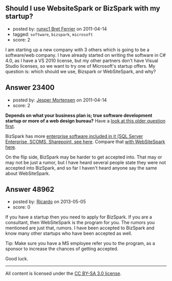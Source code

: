 ## Should I use WebsiteSpark or BizSpark with my startup?

- posted by: [runxc1 Bret Ferrier](https://stackexchange.com/users/-1/9615-runxc1-bret-ferrier) on 2011-04-14
- tagged: `software`, `bizspark`, `microsoft`
- score: 2

I am starting up a new company with 3 others which is going to be a software/web company.  I have already started on writing the software in C# 4.0, as I have a VS 2010 license, but my other partners don't have Visual Studio licenses, so we want to try one of Microsoft's startup offers. My question is: which should we use, Bizspark or WebSiteSpark, and why?


## Answer 23400

- posted by: [Jesper Mortensen](https://stackexchange.com/users/-1/1261-jesper-mortensen) on 2011-04-14
- score: 2

<p><strong>Depends on what your business plan is; true software development startup or more of a web design bureau?</strong> Have a <a href="http://answers.onstartups.com/questions/14538/are-there-any-downsides-or-disadvantages-to-joining-bizspark/14548#14548">look at this older question first</a>.</p>

<p>BizSpark has more <a href="http://www.microsoft.com/bizspark/About/SoftwareAndTools.aspx" rel="nofollow">enterprise software included in it (SQL Server Enterprise, SCOMS, Sharepoint, see here</a>. Compare that <a href="http://www.microsoft.com/web/websitespark/support.aspx?tab=ProgramDetails" rel="nofollow">with WebSiteSpark here</a>.</p>

<p>On the flip side, BizSpark may be harder to get accepted into. That may or may not be just a rumor, but I have heard several people state they were not accepted into BizSpark, and so far I haven't heard anyone say the same about WebSiteSpark.</p>



## Answer 48962

- posted by: [Ricardo](https://stackexchange.com/users/-1/42-ricardo) on 2013-05-05
- score: 0

If you have a startup then you need to apply for BizSpark. If you are a consultant, then WebSiteSpark is the program for you. The rumors you mentioned are just that, rumors. I have been accepted to BizSpark and know many other startups who have been accepted as well. 

Tip: Make sure you have a MS employee refer you to the program, as a sponsor to increase the chances of getting accepted.

Good luck.



---

All content is licensed under the [CC BY-SA 3.0 license](https://creativecommons.org/licenses/by-sa/3.0/).
